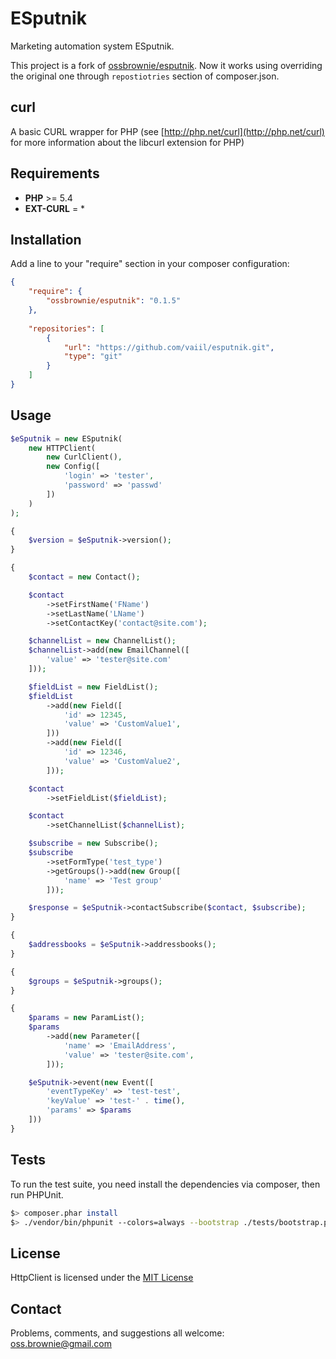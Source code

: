 ESputnik
========

Marketing automation system ESputnik.

This project is a fork of [ossbrownie/esputnik](https://github.com/ossbrownie/esputnik).
Now it works using overriding the original one through `repostiotries` section of composer.json.

## curl
A basic CURL wrapper for PHP (see [http://php.net/curl](http://php.net/curl) for more information about the libcurl extension for PHP)

## Requirements
- **PHP** >= 5.4
- **EXT-CURL** = *

## Installation
Add a line to your "require" section in your composer configuration:

```json
{
    "require": {
        "ossbrownie/esputnik": "0.1.5"
    },
    
    "repositories": [
        {
            "url": "https://github.com/vaiil/esputnik.git",
            "type": "git"
        }
    ]
}
```

## Usage
```php
$eSputnik = new ESputnik(
    new HTTPClient(
        new CurlClient(),
        new Config([
            'login' => 'tester',
            'password' => 'passwd'
        ])
    )
);

{
    $version = $eSputnik->version();
}

{
    $contact = new Contact();

    $contact
        ->setFirstName('FName')
        ->setLastName('LName')
        ->setContactKey('contact@site.com');

    $channelList = new ChannelList();
    $channelList->add(new EmailChannel([
        'value' => 'tester@site.com'
    ]));

    $fieldList = new FieldList();
    $fieldList
        ->add(new Field([
            'id' => 12345,
            'value' => 'CustomValue1',
        ]))
        ->add(new Field([
            'id' => 12346,
            'value' => 'CustomValue2',
        ]));

    $contact
        ->setFieldList($fieldList);

    $contact
        ->setChannelList($channelList);

    $subscribe = new Subscribe();
    $subscribe
        ->setFormType('test_type')
        ->getGroups()->add(new Group([
            'name' => 'Test group'
        ]));

    $response = $eSputnik->contactSubscribe($contact, $subscribe);
}

{
    $addressbooks = $eSputnik->addressbooks();
}

{
    $groups = $eSputnik->groups();
}

{
    $params = new ParamList();
    $params
        ->add(new Parameter([
            'name' => 'EmailAddress',
            'value' => 'tester@site.com',
        ]));

    $eSputnik->event(new Event([
        'eventTypeKey' => 'test-test',
        'keyValue' => 'test-' . time(),
        'params' => $params
    ]))
}
```

## Tests
To run the test suite, you need install the dependencies via composer, then run PHPUnit.
```bash
$> composer.phar install
$> ./vendor/bin/phpunit --colors=always --bootstrap ./tests/bootstrap.php ./tests
```

## License
HttpClient is licensed under the [MIT License](https://opensource.org/licenses/MIT)

## Contact
Problems, comments, and suggestions all welcome: [oss.brownie@gmail.com](mailto:oss.brownie@gmail.com)

